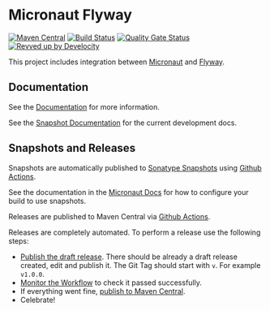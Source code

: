# Micronaut Flyway

[![Maven Central](https://img.shields.io/maven-central/v/io.micronaut.flyway/micronaut-flyway.svg?label=Maven%20Central)](https://search.maven.org/search?q=g:%22io.micronaut.flyway%22%20AND%20a:%22micronaut-flyway%22)
[![Build Status](https://github.com/micronaut-projects/micronaut-flyway/workflows/Java%20CI/badge.svg)](https://github.com/micronaut-projects/micronaut-flyway/actions)
[![Quality Gate Status](https://sonarcloud.io/api/project_badges/measure?project=micronaut-projects_micronaut-template&metric=alert_status)](https://sonarcloud.io/summary/new_code?id=micronaut-projects_micronaut-template)
[![Revved up by Develocity](https://img.shields.io/badge/Revved%20up%20by-Develocity-06A0CE?logo=Gradle&labelColor=02303A)](https://ge.micronaut.io/scans)

This project includes integration between [Micronaut](http://micronaut.io) and [Flyway](https://flywaydb.org/).


## Documentation

See the [Documentation](https://micronaut-projects.github.io/micronaut-flyway/latest/guide/) for more information.

See the [Snapshot Documentation](https://micronaut-projects.github.io/micronaut-flyway/snapshot/guide/) for the current development docs.


## Snapshots and Releases

Snapshots are automatically published to [Sonatype Snapshots](https://s01.oss.sonatype.org/content/repositories/snapshots/io/micronaut/) using [Github Actions](https://github.com/micronaut-projects/micronaut-flyway/actions).

See the documentation in the [Micronaut Docs](https://docs.micronaut.io/latest/guide/index.html#usingsnapshots) for how to configure your build to use snapshots.

Releases are published to Maven Central via [Github Actions](https://github.com/micronaut-projects/micronaut-flyway/actions).

Releases are completely automated. To perform a release use the following steps:

* [Publish the draft release](https://github.com/micronaut-projects/micronaut-flyway/releases). There should be already a draft release created, edit and publish it. The Git Tag should start with `v`. For example `v1.0.0`.
* [Monitor the Workflow](https://github.com/micronaut-projects/micronaut-flyway/actions?query=workflow%3ARelease) to check it passed successfully.
* If everything went fine, [publish to Maven Central](https://github.com/micronaut-projects/micronaut-flyway/actions?query=workflow%3A"Maven+Central+Sync").
* Celebrate!